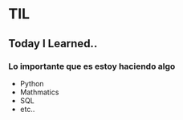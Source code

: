 # TIL

## Today I Learned..

### Lo importante que es estoy haciendo algo

- Python
- Mathmatics
- SQL
- etc..
